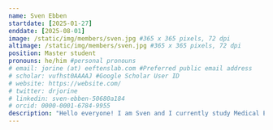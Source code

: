 ```yaml
---
name: Sven Ebben
startdate: [2025-01-27]
enddate: [2025-08-01]
image: /static/img/members/sven.jpg #365 x 365 pixels, 72 dpi
altimage: /static/img/members/sven.jpg #365 x 365 pixels, 72 dpi
position: Master student
pronouns: he/him #personal pronouns
# email: jorine (at) eeftenslab.com #Preferred public email address
# scholar: vufhst0AAAAJ #Google Scholar User ID
# website: https://website.com/
# twitter: drjorine
# linkedin: sven-ebben-50680a184
# orcid: 0000-0001-6784-9955
description: "Hello everyone! I am Sven and I currently study Medical Epigenomics with a specialization in Science and Communication at the Radboud University. From January 2025, I will be doing my master's internship at Jorine's lab. During my study I followed some courses on the organization of the nucleus and the cytoskeleton, which fascinated me. I hope to learn more about this through my internship. In my daily life I also enjoy playing badminton (where I also do a board year) and I'm active in politics."
---
```

